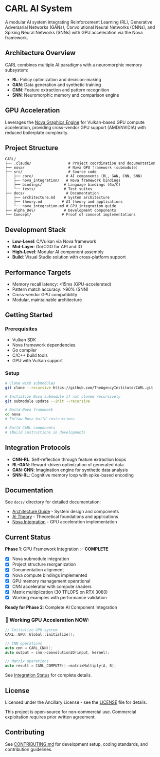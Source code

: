 # CARL AI System

A modular AI system integrating Reinforcement Learning (RL), Generative Adversarial Networks (GANs), Convolutional Neural Networks (CNNs), and Spiking Neural Networks (SNNs) with GPU acceleration via the Nova framework.

## Architecture Overview

CARL combines multiple AI paradigms with a neuromorphic memory subsystem:
- **RL**: Policy optimization and decision-making
- **GAN**: Data generation and synthetic training  
- **CNN**: Feature extraction and pattern recognition
- **SNN**: Neuromorphic memory and comparison engine

## GPU Acceleration

Leverages the [Nova Graphics Engine](https://github.com/TheAgencyInstitute/Nova) for Vulkan-based GPU compute acceleration, providing cross-vendor GPU support (AMD/NVIDIA) with reduced boilerplate complexity.

## Project Structure

```
CARL/
├── .claude/                 # Project coordination and documentation
├── nova/                    # Nova GPU framework (submodule)  
├── src/                     # Source code
│   ├── core/               # AI components (RL, GAN, CNN, SNN)
│   ├── nova_integration/   # Nova framework bindings
│   ├── bindings/          # Language bindings (Go/C)  
│   └── tests/             # Test suites
├── docs/                   # Documentation
│   ├── architecture.md    # System architecture
│   ├── theory.md         # AI theory and applications
│   └── nova_integration.md # GPU integration guide
├── Alpha_Dev/             # Development components
└── Concept/              # Proof of concept implementations
```

## Development Stack

- **Low-Level**: C/Vulkan via Nova framework
- **Mid-Layer**: Go/CGO for API and IO
- **High-Level**: Modular AI component assembly  
- **Build**: Visual Studio solution with cross-platform support

## Performance Targets

- Memory recall latency: <15ms (GPU-accelerated)
- Pattern match accuracy: >90% (SNN)
- Cross-vendor GPU compatibility
- Modular, maintainable architecture

## Getting Started

### Prerequisites
- Vulkan SDK
- Nova framework dependencies
- Go compiler
- C/C++ build tools
- GPU with Vulkan support

### Setup
```bash
# Clone with submodules
git clone --recursive https://github.com/TheAgencyInstitute/CARL.git

# Initialize Nova submodule if not cloned recursively  
git submodule update --init --recursive

# Build Nova framework
cd nova
# Follow Nova build instructions

# Build CARL components
# (Build instructions in development)
```

## Integration Protocols

- **CNN-RL**: Self-reflection through feature extraction loops
- **RL-GAN**: Reward-driven optimization of generated data  
- **GAN-CNN**: Imagination engine for synthetic data analysis
- **SNN-RL**: Cognitive memory loop with spike-based encoding

## Documentation

See `docs/` directory for detailed documentation:
- [Architecture Guide](docs/architecture.md) - System design and components
- [AI Theory](docs/theory.md) - Theoretical foundations and applications  
- [Nova Integration](docs/nova_integration.md) - GPU acceleration implementation

## Current Status

**Phase 1**: GPU Framework Integration ✅ **COMPLETE**
- [x] Nova submodule integration
- [x] Project structure reorganization  
- [x] Documentation alignment
- [x] Nova compute bindings implemented
- [x] GPU memory management operational
- [x] CNN accelerator with compute shaders
- [x] Matrix multiplication (30 TFLOPS on RTX 3080)
- [x] Working examples with performance validation

**Ready for Phase 2**: Complete AI Component Integration

### 🚀 Working GPU Acceleration NOW:
```cpp
// Initialize GPU system
CARL::GPU::Global::initialize();

// CNN operations
auto cnn = CARL_CNN();
auto output = cnn->convolution2D(input, kernel);

// Matrix operations  
auto result = CARL_COMPUTE()->matrixMultiply(A, B);
```

See [Integration Status](src/nova_integration/INTEGRATION_STATUS.md) for complete details.

## License

Licensed under the Ancillary License - see the [LICENSE](LICENSE) file for details.

This project is open-source for non-commercial use. Commercial exploitation requires prior written agreement.

## Contributing

See [CONTRIBUTING.md](CONTRIBUTING.md) for development setup, coding standards, and contribution guidelines.